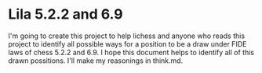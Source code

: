 # Lila 5.2.2 and 6.9
I'm going to create this project to help lichess and anyone who reads this project to identify all possible ways for a position to be a draw under FIDE laws of chess 5.2.2 and 6.9.
I hope this document helps to identify all of this drawn possitions.
I'll make my reasonings in think.md.
